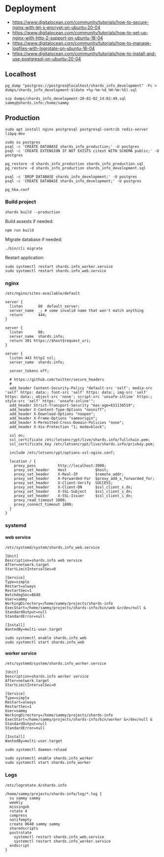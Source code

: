 # Deployment

* <https://www.digitalocean.com/community/tutorials/how-to-secure-nginx-with-let-s-encrypt-on-ubuntu-20-04>
* <https://www.digitalocean.com/community/tutorials/how-to-set-up-nginx-with-http-2-support-on-ubuntu-18-04>
* <https://www.digitalocean.com/community/tutorials/how-to-manage-logfiles-with-logrotate-on-ubuntu-16-04>
* <https://www.digitalocean.com/community/tutorials/how-to-install-and-use-postgresql-on-ubuntu-20-04>

## Localhost

```console
pg_dump "postgres://postgres@localhost/shards_info_development" -Fc > dumps/shards_info_development-$(date +%y-%m-%d_%H:%m:%S).sql

scp dumps/shards_info_development-20-02-02_14:02:49.sql sammy@shards.info:/home/sammy
```

## Production

```console
sudo apt install nginx postgresql postgresql-contrib redis-server libpq-dev
```

```console
sudo su postgres
psql -c 'CREATE DATABASE shards_info_production;' -U postgres
psql -c 'CREATE EXTENSION IF NOT EXISTS citext WITH SCHEMA public;' -U postgres

pg_restore -d shards_info_production shards_info_production.sql
pg_restore -d shards_info_production shards_info_development.sql
```

```console
psql -c 'DROP DATABASE shards_info_development;' -U postgres
psql -c 'CREATE DATABASE shards_info_development;' -U postgres
```

`pg_hba.conf`

### Build project

```console
shards build --production
```

Build assests if needed:

```console
npm run build
````

Migrate database if needed:

```console
./bin/cli migrate
```

Restart application:

```console
sudo systemctl restart shards.info_worker.service
sudo systemctl restart shards.info_web.service
```

### nginx

`/etc/nginx/sites-available/default`

```text
server {
  listen       80  default_server;
  server_name  _; # some invalid name that won't match anything
  return       444;
}

server {
  listen       80;
  server_name  shards.info;
  return 301 https://$host$request_uri;
}

server {
  listen 443 http2 ssl;
  server_name  shards.info;

  server_tokens off;

  # https://github.com/twitter/secure_headers
  #
  add_header Content-Security-Policy "default-src 'self'; media-src 'self' https: data:; font-src 'self' https: data:; img-src 'self' https: data:; object-src 'none'; script-src 'unsafe-inline' https:; style-src 'self' https: 'unsafe-inline'";
  add_header Strict-Transport-Security "max-age=631138519";
  add_header X-Content-Type-Options "nosniff";
  add_header X-Download-Options "noopen";
  add_header X-Frame-Options "sameorigin";
  add_header X-Permitted-Cross-Domain-Policies "none";
  add_header X-Xss-Protection "1; mode=block";

  ssl on;
  ssl_certificate /etc/letsencrypt/live/shards.info/fullchain.pem;
  ssl_certificate_key /etc/letsencrypt/live/shards.info/privkey.pem;

  include /etc/letsencrypt/options-ssl-nginx.conf;

  location / {
    proxy_pass          http://localhost:3000;
    proxy_set_header    Host             $host;
    proxy_set_header    X-Real-IP        $remote_addr;
    proxy_set_header    X-Forwarded-For  $proxy_add_x_forwarded_for;
    proxy_set_header    X-Client-Verify  SUCCESS;
    proxy_set_header    X-Client-DN      $ssl_client_s_dn;
    proxy_set_header    X-SSL-Subject    $ssl_client_s_dn;
    proxy_set_header    X-SSL-Issuer     $ssl_client_i_dn;
    proxy_read_timeout 1800;
    proxy_connect_timeout 1800;
  }
}
```

### systemd

#### web service

`/etc/systemd/system/shards.info_web.service`

```text
[Unit]
Description=shards.info web service
After=network.target
StartLimitIntervalSec=0

[Service]
Type=simple
Restart=always
RestartSec=1
WatchdogSec=8640
User=sammy
WorkingDirectory=/home/sammy/projects/shards-info
ExecStart=/home/sammy/projects/shards-info/bin/web &>/dev/null &
StandardOutput=null
StandardError=null

[Install]
WantedBy=multi-user.target
```

```console
sudo systemctl enable shards.info_web
sudo systemctl start shards.info_web
```

#### worker service

`/etc/systemd/system/shards.info_worker.service`

```text
[Unit]
Description=shards.info worker service
After=network.target
StartLimitIntervalSec=0

[Service]
Type=simple
Restart=always
RestartSec=1
User=sammy
WorkingDirectory=/home/sammy/projects/shards-info
ExecStart=/home/sammy/projects/shards-info/bin/worker &>/dev/null &
StandardOutput=null
StandardError=null

[Install]
WantedBy=multi-user.target
```

```console
sudo systemctl daemon-reload
```

```console
sudo systemctl enable shards.info_worker
sudo systemctl start shards.info_worker
```

### Logs

`/etc/logrotate.d/shards.info`

```text
/home/sammy/projects/shards-info/log/*.log {
  su sammy sammy
  weekly
  missingok
  rotate 4
  compress
  notifempty
  create 0640 sammy sammy
  sharedscripts
  postrotate
    systemctl restart shards.info_web.service
    systemctl restart shards.info_worker.service
  endscript
}
```
